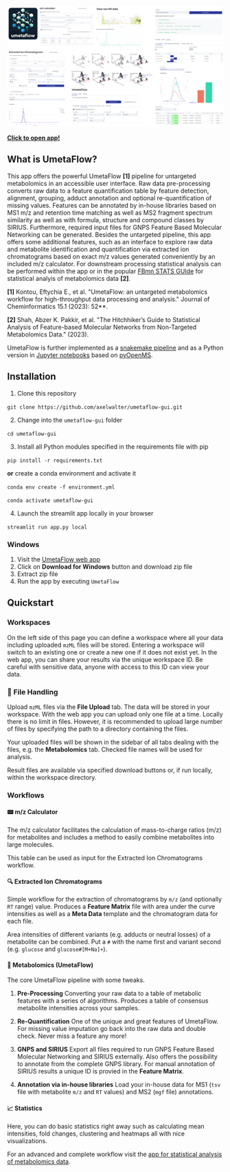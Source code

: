 
<img src="assets/umetaflow-app-overview.png" alt="overview"/>

[**Click to open app!**](https://abi-services.cs.uni-tuebingen.de/umetaflow/)

## What is UmetaFlow?

This app offers the powerful UmetaFlow **[1]** pipeline for untargeted metabolomics in an accessible user interface. Raw data pre-processing converts raw data to a feature quantification table by feature detection, alignment, grouping, adduct annotation and optional re-quantification of missing values. Features can be annotated by in-house libraries based on MS1 m/z and retention time matching as well as MS2 fragment spectrum similarity as well as with formula, structure and compound classes by SIRIUS. Furthermore, required input files for GNPS Feature Based Molecular Networking can be generated. Besides the untargeted pipeline, this app offers some additional features, such as an interface to explore raw data and metabolite identification and quantification via extracted ion chromatograms based on exact m/z values generated conveniently by an included m/z calculator. For downstream processing statistical analysis can be performed within the app or in the popular [FBmn STATS GUIde](https://github.com/axelwalter/streamlit-metabolomics-statistics) for statistical analyis of metabolomics data **[2]**.

**[1]** Kontou, Eftychia E., et al. "UmetaFlow: an untargeted metabolomics workflow for high-throughput data processing and analysis." Journal of Cheminformatics 15.1 (2023): 52**.

**[2]** Shah, Abzer K. Pakkir, et al. "The Hitchhiker’s Guide to Statistical Analysis of Feature-based Molecular Networks from Non-Targeted Metabolomics Data." (2023).

UmetaFlow is further implemented as a [snakemake pipeline](https://github.com/NBChub/snakemake-UmetaFlow) and as a Python version in [Jupyter notebooks](https://github.com/eeko-kon/pyOpenMS_UmetaFlow) based on [pyOpenMS](https://pyopenms.readthedocs.io/en/latest/index.html).

## Installation
1. Clone this repository

`git clone https://github.com/axelwalter/umetaflow-gui.git`

2. Change into the `umetaflow-gui` folder

`cd umetaflow-gui`

3. Install all Python modules specified in the requirements file with pip

`pip install -r requirements.txt`

**or** create a conda environment and activate it

`conda env create -f environment.yml`

`conda activate umetaflow-gui`

4. Launch the streamlit app locally in your browser

`streamlit run app.py local`

### Windows
1. Visit the [UmetaFlow web app](https://abi-services.cs.uni-tuebingen.de/umetaflow/)
2. Click on **Download for Windows** button and download zip file
3. Extract zip file
4. Run the app by executing `UmetaFlow`

## Quickstart

### Workspaces
On the left side of this page you can define a workspace where all your data including uploaded `mzML` files will be stored. Entering a workspace will switch to an existing one or create a new one if it does not exist yet. In the web app, you can share your results via the unique workspace ID. Be careful with sensitive data, anyone with access to this ID can view your data.

### 📁 File Handling
Upload `mzML` files via the **File Upload** tab. The data will be stored in your workspace. With the web app you can upload only one file at a time.
Locally there is no limit in files. However, it is recommended to upload large number of files by specifying the path to a directory containing the files.

Your uploaded files will be shown in the sidebar of all tabs dealing with the files, e.g. the **Metabolomics** tab. Checked file names will be used for analysis.

Result files are available via specified download buttons or, if run locally, within the workspace directory.
### Workflows

#### 📟 m/z Calculator

The m/z calculator facilitates the calculation of mass-to-charge ratios (m/z) for metabolites and includes a method to easily combine metabolites into large molecules.

This table can be used as input for the Extracted Ion Chromatograms workflow.

#### 🔍 Extracted Ion Chromatograms

Simple workflow for the extraction of chromatograms by `m/z` (and optionally `RT` range) value. Produces a **Feature Matrix** file with area under the curve intensities as well as a **Meta Data** template and the chromatogram data for each file.

Area intensities of different variants (e.g. adducts or neutral losses) of a metabolite can be combined. Put a `#` with the name first and variant second (e.g. `glucose` and `glucose#[M+Na]+`).  

#### 🧪 Metabolomics (UmetaFlow)

The core UmetaFlow pipeline with some tweaks.

1. **Pre-Processing**
Converting your raw data to a table of metabolic features with a series of algorithms. Produces a table of consensus metabolite intensities across your samples.

2. **Re-Quantification**
One of the unique and great features of UmetaFlow. For missing value imputation go back into the raw data and double check. Never miss a feature any more! 

3. **GNPS and SIRIUS**
Export all files required to run GNPS Feature Based Molecular Networking and SIRIUS externally. Also offers the possibility to annotate from the complete GNPS library. For manual annotation of SIRIUS results a unique ID is provied in the **Feature Matrix**.

4. **Annotation via in-house libraries**
Load your in-house data for MS1 (`tsv` file with metabolite `m/z` and `RT` values) and MS2 (`mgf` file) annotations.

#### 📈 Statistics
Here, you can do basic statistics right away such as calculating mean intensities, fold changes, clustering and heatmaps all with nice visualizations.

For an advanced and complete workflow visit the [app for statistical analysis of metabolomics data](https://axelwalter-streamlit-metabol-statistics-for-metabolomics-3ornhb.streamlit.app/).
